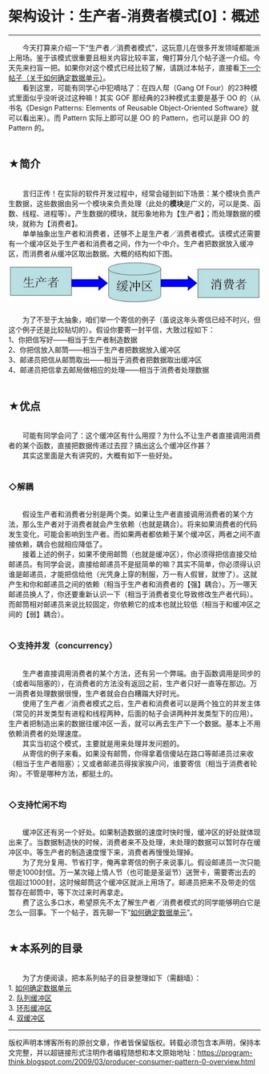 # 架构设计：生产者-消费者模式[0]：概述 

-----

<div class="post-body entry-content">
　　今天打算来介绍一下“生产者／消费者模式”，这玩意儿在很多开发领域都能派上用场。鉴于该模式很重要且相关内容比较丰富，俺打算分几个帖子逐一介绍。今天先来扫盲一把。如果你对这个模式已经比较了解，请跳过本帖子，直接看<a href="../../2009/03/producer-consumer-pattern-1-data.md">下一个帖子（关于如何确定数据单元）</a>。<a name="more"></a><br/>
　　看到这里，可能有同学心中犯嘀咕了：在四人帮（Gang Of Four）的23种模式里面似乎没听说过这种嘛！其实 GOF 那经典的23种模式主要是基于 OO 的（从书名《Design Patterns: Elements of Reusable Object-Oriented Software》就可以看出来）。而 Pattern 实际上即可以是 OO 的 Pattern，也可以是非 OO 的 Pattern 的。<br/>
<br/>
<h2>★简介</h2><br/>
　　言归正传！在实际的软件开发过程中，经常会碰到如下场景：某个模块负责产生数据，这些数据由另一个模块来负责处理（此处的<b>模块</b>是广义的，可以是类、函数、线程、进程等）。产生数据的模块，就形象地称为【生产者】；而处理数据的模块，就称为【消费者】。<br/>
　　单单抽象出生产者和消费者，还够不上是生产者／消费者模式。该模式还需要有一个缓冲区处于生产者和消费者之间，作为一个中介。生产者把数据放入缓冲区，而消费者从缓冲区取出数据。大概的结构如下图。<br/>
<center><img alt="不见图 请翻墙" src="images/lwkhyGW9xUlynfMkTn8pkaBOyJx9U9H3sn_5r5_lkubIQzbyH4Lu8IVrvjQdh9DGH-txOF8ZgoLJRSgfFM7qTMa22dCQzwPBJNqbXASCz_2VvwVDmJGPCPcHR_xW7_fDLfcrn880"/></center><br/>
　　为了不至于太抽象，咱们举一个寄信的例子（虽说这年头寄信已经不时兴，但这个例子还是比较贴切的）。假设你要寄一封平信，大致过程如下：<br/>
1、你把信写好——相当于生产者制造数据<br/>
2、你把信放入邮筒——相当于生产者把数据放入缓冲区<br/>
3、邮递员把信从邮筒取出——相当于消费者把数据取出缓冲区<br/>
4、邮递员把信拿去邮局做相应的处理——相当于消费者处理数据<br/>
<br/>
<h2>★优点</h2><br/>
　　可能有同学会问了：这个缓冲区有什么用捏？为什么不让生产者直接调用消费者的某个函数，直接把数据传递过去捏？搞出这么个缓冲区作甚？<br/>
　　其实这里面是大有讲究的，大概有如下一些好处。<br/>
<br/>
<h3>◇解耦</h3><br/>
　　假设生产者和消费者分别是两个类。如果让生产者直接调用消费者的某个方法，那么生产者对于消费者就会产生依赖（也就是耦合）。将来如果消费者的代码发生变化，可能会影响到生产者。而如果两者都依赖于某个缓冲区，两者之间不直接依赖，耦合也就相应降低了。<br/>
　　接着上述的例子，如果不使用邮筒（也就是缓冲区），你必须得把信直接交给邮递员。有同学会说，直接给邮递员不是挺简单的嘛？其实不简单，你必须得认识谁是邮递员，才能把信给他（光凭身上穿的制服，万一有人假冒，就惨了）。这就产生和你和邮递员之间的依赖（相当于生产者和消费者的【强】耦合）。万一哪天邮递员换人了，你还要重新认识一下（相当于消费者变化导致修改生产者代码）。而邮筒相对邮递员来说比较固定，你依赖它的成本也就比较低（相当于和缓冲区之间的【弱】耦合）。<br/>
<br/>
<h3>◇支持并发（concurrency）</h3><br/>
　　生产者直接调用消费者的某个方法，还有另一个弊端。由于函数调用是同步的（或者叫阻塞的），在消费者的方法没有返回之前，生产者只好一直等在那边。万一消费者处理数据很慢，生产者就会白白糟蹋大好时光。<br/>
　　使用了生产者／消费者模式之后，生产者和消费者可以是两个独立的并发主体（常见的并发类型有进程和线程两种，后面的帖子会讲两种并发类型下的应用）。生产者把制造出来的数据往缓冲区一丢，就可以再去生产下一个数据。基本上不用依赖消费者的处理速度。<br/>
　　其实当初这个模式，主要就是用来处理并发问题的。<br/>
　　从寄信的例子来看。如果没有邮筒，你得拿着信傻站在路口等邮递员过来收（相当于生产者阻塞）；又或者邮递员得挨家挨户问，谁要寄信（相当于消费者轮询）。不管是哪种方法，都挺土的。<br/>
<br/>
<h3>◇支持忙闲不均</h3><br/>
　　缓冲区还有另一个好处。如果制造数据的速度时快时慢，缓冲区的好处就体现出来了。当数据制造快的时候，消费者来不及处理，未处理的数据可以暂时存在缓冲区中。等生产者的制造速度慢下来，消费者再慢慢处理掉。<br/>
　　为了充分复用、节省打字，俺再拿寄信的例子来说事儿。假设邮递员一次只能带走1000封信。万一某次碰上情人节（也可能是圣诞节）送贺卡，需要寄出去的信超过1000封，这时候邮筒这个缓冲区就派上用场了。邮递员把来不及带走的信暂存在邮筒中，等下次过来时再拿走。<br/>
　　费了这么多口水，希望原先不太了解生产者／消费者模式的同学能够明白它是怎么一回事。下一个帖子，首先聊一下“<a href="../../2009/03/producer-consumer-pattern-1-data.md">如何确定数据单元</a>”。<br/>
<br/>
<h2>★本系列的目录</h2><br/>
　　为了方便阅读，把本系列帖子的目录整理如下（需翻墙）：<a name="index"> </a><br/>
1. <a href="../../2009/03/producer-consumer-pattern-1-data.md">如何确定数据单元</a><br/>
2. <a href="../../2009/03/producer-consumer-pattern-2-queue.md">队列缓冲区</a><br/>
3. <a href="../../2009/04/producer-consumer-pattern-3-circle.md">环形缓冲区</a><br/>
4. <a href="../../2009/04/producer-consumer-pattern-4-double.md">双缓冲区</a>
</div>


------------------------------------------------

版权声明本博客所有的原创文章，作者皆保留版权。转载必须包含本声明，保持本文完整，并以超链接形式注明作者编程随想和本文原始地址：https://program-think.blogspot.com/2009/03/producer-consumer-pattern-0-overview.html
